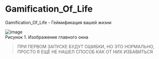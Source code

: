 # Gamification_Of_Life
Gamification_Of_Life - Геймификация вашей жизни

![image](https://github.com/tailogs/Gamification_Of_Life/assets/69743960/5f5578f9-a886-4bb5-ad10-bbcad74a8060)<br>
Рисунок 1. Изображение главного окна

> ПРИ ПЕРВОМ ЗАПУСКЕ БУДУТ ОШИБКИ, НО ЭТО НОРМАЛЬНО, ПРОСТО Я ЕЩЁ НЕ НАШЕЛ СПОСОБ КАК ОТ НИХ ИЗБАВИТЬСЯ
